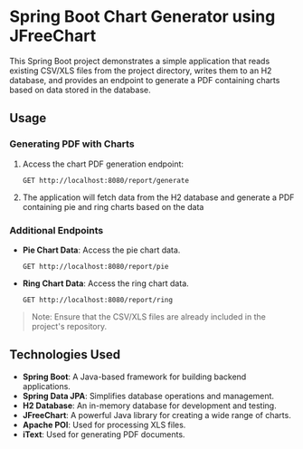 # Spring Boot Chart Generator using JFreeChart

This Spring Boot project demonstrates a simple application that reads existing CSV/XLS files from the project directory, writes them to an H2 database, and provides an endpoint to generate a PDF containing charts based on data stored in the database.

## Usage
### Generating PDF with Charts

1. Access the chart PDF generation endpoint:

    ```
    GET http://localhost:8080/report/generate
    ```

2. The application will fetch data from the H2 database and generate a PDF containing pie and ring charts based on the data

### Additional Endpoints

- **Pie Chart Data**: Access the pie chart data.

    ```
    GET http://localhost:8080/report/pie
    ```

- **Ring Chart Data**: Access the ring chart data.

    ```
    GET http://localhost:8080/report/ring
    ```
> Note: Ensure that the CSV/XLS files are already included in the project's repository.

## Technologies Used

- **Spring Boot**: A Java-based framework for building backend applications.
- **Spring Data JPA**: Simplifies database operations and management.
- **H2 Database**: An in-memory database for development and testing.
- **JFreeChart**: A powerful Java library for creating a wide range of charts.
- **Apache POI**: Used for processing XLS files.
- **iText**: Used for generating PDF documents.

